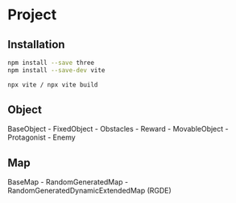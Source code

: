 # Project

## Installation

```bash
npm install --save three
npm install --save-dev vite

npx vite / npx vite build
```

## Object
BaseObject - FixedObject - Obstacles
						 - Reward
		   - MovableObject - Protagonist
						   - Enemy


## Map
BaseMap - RandomGeneratedMap
		- RandomGeneratedDynamicExtendedMap (RGDE)

## 